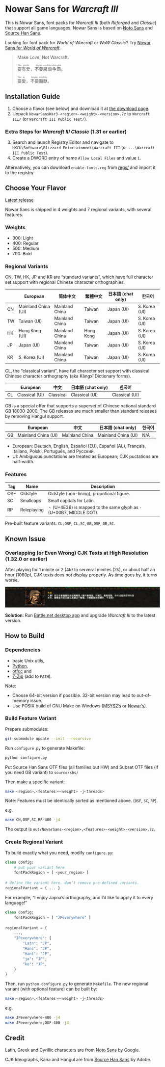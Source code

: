 # Nowar Sans for _Warcraft III_

This is Nowar Sans, font packs for _Warcraft III_ (both _Reforged_ and _Classic_) that support all game languages. Nowar Sans is based on [Noto Sans](https://github.com/googlei18n/noto-fonts) and [Source Han Sans](https://github.com/adobe-fonts/source-han-sans).

Looking for font pack for _World of Warcraft_ or _WoW Classic_? Try [Nowar Sans for _World of Warcraft_](https://github.com/nowar-fonts/Nowar-Sans).

> Make Love, Not Warcraft.
>
> <ruby>要<rt>Yào</rt><ruby><ruby>有爱<rt>you’ài</rt><ruby>，<ruby>不要<rt>bùyào</rt><ruby><ruby>魔兽争霸<rt>móshòu-zhēngbà</rt><ruby>。
>
> <ruby>要<rt>Yào</rt><ruby><ruby>愛<rt>ài</rt><ruby>，<ruby>不要<rt>bùyào</rt><ruby><ruby>魔獸<rt>móshòu</rt><ruby>。

## Installation Guide

1. Choose a flavor (see below) and download it at [the download page](https://github.com/nowar-fonts/Nowar-Sans-War3/releases).
2. Unpack `NowarSansWar3-<region>-<weight>-<version>.7z` to `Warcraft III/` (or `Warcraft III Public Test/`).

### Extra Steps for _Warcraft III Classic_ (1.31 or earlier)

3. Search and launch Registry Editor and navigate to `HKCU\Software\Blizzard Entertainment\Warcraft III` (or `...\Warcraft III Public Test`).
4. Create a DWORD entry of name `Allow Local Files` and value `1`.

Alternatively, you can download `enable-fonts.reg` from [regs/](regs/) and import it to the registry.

## Choose Your Flavor

[Latest release](https://github.com/nowar-fonts/Nowar-Sans-War3/releases)

Nowar Sans is shipped in 4 weights and 7 regional variants, with several features.

### Weights

* 300: Light
* 400: Regular
* 500: Medium
* 700: Bold

### Regional Variants

CN, TW, HK, JP and KR are “standard variants”, which have full character set support with regional Chinese character orthographies.

|    | European            | 简体中文       | 繁體中文  | 日本語 (chat only) | 한국어        |
| -- | ------------------- | -------------- | --------- | ------------------ | ------------- |
| CN | Mainland China (UI) | Mainland China | Taiwan    | Japan (UI)         | S. Korea (UI) |
| TW | Taiwan (UI)         | Mainland China | Taiwan    | Japan (UI)         | S. Korea (UI) |
| HK | Hong Kong (UI)      | Mainland China | Hong Kong | Japan (UI)         | S. Korea (UI) |
| JP | Japan (UI)          | Mainland China | Taiwan    | Japan (UI)         | S. Korea (UI) |
| KR | S. Korea (UI)       | Mainland China | Taiwan    | Japan (UI)         | S. Korea (UI) |

CL, the “classical variant”, have full character set support with classical Chinese character orthography (aka Kāngxī Dictionary forms).

|    | European       | 中文      | 日本語 (chat only) | 한국어         |
| -- | -------------- | --------- | ------------------ | -------------- |
| CL | Classical (UI) | Classical | Classical (UI)     | Classical (UI) |

GB is a special offer that supports a superset of Chinese national standard GB 18030-2000. The GB releases are much smaller than standard releases by removing Hangul support.

|    | European            | 中文           | 日本語 (chat only)  | 한국어 |
| -- | ------------------- | -------------- | ------------------- | ------ |
| GB | Mainland China (UI) | Mainland China | Mainland China (UI) | N/A    |

* European: Deutsch, English, Español (EU), Español (AL), Français, Italiano, Polski, Português, and Русский.
* UI: Ambiguous punctations are treated as European; CJK puctations are half-width.

### Features

| Tag | Name        | Description                                                            |
| --- | ----------- | ---------------------------------------------------------------------- |
| OSF | Oldstyle    | Oldstyle (non-lining), propotional figure.                             |
| SC  | Smallcaps   | Small capitals for Latin.                                              |
| RP  | Roleplaying | `丶` (U+4E36) is mapped to the same glyph as `·` (U+00B7, MIDDLE DOT). |

Pre-built feature variants: `CL,OSF`, `CL,SC`, `GB,OSF`, `GB,SC`.

## Known Issue

### Overlapping (or Even Wrong) CJK Texts at High Resolution (1.32.0 or earlier)

After playing for 1 minite or 2 (4k) to serveral minites (2k), or about half an hour (1080p), CJK texts does not display properly. As time goes by, it turns worse.

![Overlapping text](images/overlapping-text.jpg)

**Solution**: Run [Battle.net desktop app](https://www.blizzard.com/apps/battle.net/desktop) and upgrade _Warcraft III_ to the latest version.

## How to Build

### Dependencies

+ basic Unix utils,
+ [Python](https://www.python.org/),
+ [otfcc](https://github.com/caryll/otfcc) and
+ [7-Zip](https://www.7-zip.org/) (add to `PATH`).

Note:
+ Choose 64-bit version if possible. 32-bit version may lead to out-of-memory issue.
+ Use POSIX build of GNU Make on Windows ([MSYS2’s](https://www.msys2.org) or [Nowar’s](https://github.com/nowar-fonts/Toolchain-Windows-Build)).

### Build Feature Variant

Prepare submodules:
```bash
git submodule update --init --recursive
```

Run `configure.py` to generate Makefile:
```bash
python configure.py
```

Put Source Han Sans OTF files (all families but HW) and Subset OTF files (if you need GB variant) to `source/shs/`

Then make a specific variant:
```bash
make <region>,<features>-<weight> -j<threads>
```
Note: Features must be identically sorted as mentioned above. (`OSF`, `SC`, `RP`).

e.g.
```bash
make CN,OSF,SC,RP-400 -j4
```

The output is `out/NowarSans-<region>,<features>-<weight>-<version>.7z`.

### Create Regional Variant

To build exactly what you need, modify `configure.py`:
```python
class Config:
    # put your variant here
    fontPackRegion = [ <your_region> ]

# define the variant here. don’t remove pre-defined variants.
regionalVariant = { ... }
```

For example, “I enjoy Japna’s orthography, and I’d like to apply it to every language!”
```python
class Config:
    fontPackRegion = [ "JPeverywhere" ]

regionalVariant = {
    ...,
    "JPeverywhere": {
        "Latn": "JP",
        "Hans": "JP",
        "Hant": "JP",
        "ja": "JP",
        "ko": "JP",
    }
}
```

Then, run `python configure.py` to generate `Makefile`. The new regional variant (with optional feature) can be built by:
```bash
make <region>,<features>-<weight> -j<threads>
```
e.g.
```bash
make JPeverywhere-400 -j4
make JPeverywhere,OSF-400 -j4
```

## Credit

Latin, Greek and Cyrillic characters are from [Noto Sans](https://github.com/googlei18n/noto-fonts) by Google.

CJK Ideographs, Kana and Hangul are from [Source Han Sans](https://github.com/adobe-fonts/source-han-sans) by Adobe.
